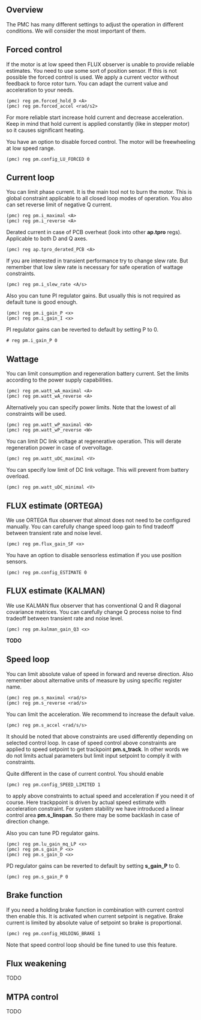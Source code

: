 ## Overview

The PMC has many different settings to adjust the operation in different
conditions. We will consider the most important of them.

## Forced control

If the motor is at low speed then FLUX observer is unable to provide reliable
estimates. You need to use some sort of position sensor. If this is not
possible the forced control is used. We apply a current vector without feedback
to force rotor turn. You can adapt the current value and acceleration to your
needs.

	(pmc) reg pm.forced_hold_D <A>
	(pmc) reg pm.forced_accel <rad/s2>

For more reliable start increase hold current and decrease acceleration. Keep
in mind that hold current is applied constantly (like in stepper motor) so it
causes significant heating.

You have an option to disable forced control. The motor will be freewheeling at
low speed range.

	(pmc) reg pm.config_LU_FORCED 0

## Current loop

You can limit phase current. It is the main tool not to burn the motor. This is
global constraint applicable to all closed loop modes of operation. You also
can set reverse limit of negative Q current.

	(pmc) reg pm.i_maximal <A>
	(pmc) reg pm.i_reverse <A>

Derated current in case of PCB overheat (look into other **ap.tpro** regs).
Applicable to both D and Q axes.

	(pmc) reg ap.tpro_derated_PCB <A>

If you are interested in transient performance try to change slew rate. But
remember that low slew rate is necessary for safe operation of wattage
constraints.

	(pmc) reg pm.i_slew_rate <A/s>

Also you can tune PI regulator gains. But usually this is not required as
default tune is good enough.

	(pmc) reg pm.i_gain_P <x>
	(pmc) reg pm.i_gain_I <x>

PI regulator gains can be reverted to default by setting P to 0.

	# reg pm.i_gain_P 0

## Wattage

You can limit consumption and regeneration battery current. Set the limits
according to the power supply capabilities.

	(pmc) reg pm.watt_wA_maximal <A>
	(pmc) reg pm.watt_wA_reverse <A>

Alternatively you can specify power limits. Note that the lowest of all
constraints will be used.

	(pmc) reg pm.watt_wP_maximal <W>
	(pmc) reg pm.watt_wP_reverse <W>

You can limit DC link voltage at regenerative operation. This will derate
regeneration power in case of overvoltage.

	(pmc) reg pm.watt_uDC_maximal <V>

You can specify low limit of DC link voltage. This will prevent from battery
overload.

	(pmc) reg pm.watt_uDC_minimal <V>

## FLUX estimate (ORTEGA)

We use ORTEGA flux observer that almost does not need to be configured
manually. You can carefully change speed loop gain to find tradeoff between
transient rate and noise level.

	(pmc) reg pm.flux_gain_SF <x>

You have an option to disable sensorless estimation if you use position
sensors.

	(pmc) reg pm.config_ESTIMATE 0

## FLUX estimate (KALMAN)

We use KALMAN flux observer that has conventional Q and R diagonal covariance
matrices. You can carefully change Q process noise to find tradeoff between
transient rate and noise level.

    (pmc) reg pm.kalman_gain_Q3 <x>

**TODO**

## Speed loop

You can limit absolute value of speed in forward and reverse direction. Also
remember about alternative units of measure by using specific register name.

	(pmc) reg pm.s_maximal <rad/s>
	(pmc) reg pm.s_reverse <rad/s>

You can limit the acceleration. We recommend to increase the default value.

	(pmc) reg pm.s_accel <rad/s/s>

It should be noted that above constraints are used differently depending on
selected control loop. In case of speed control above constraints are applied
to speed setpoint to get trackpoint **pm.s_track**. In other words we do not
limits actual parameters but limit input setpoint to comply it with
constraints.

Quite different in the case of current control. You should enable

    (pmc) reg pm.config_SPEED_LIMITED 1

to apply above constraints to actual speed and acceleration if you need it of
course. Here trackppoint is driven by actual speed estimate with acceleration
constraint. For system stability we have introduced a linear control area
**pm.s_linspan**. So there may be some backlash in case of direction change.

Also you can tune PD regulator gains.

    (pmc) reg pm.lu_gain_mq_LP <x>
	(pmc) reg pm.s_gain_P <x>
	(pmc) reg pm.s_gain_D <x>

PD regulator gains can be reverted to default by setting **s_gain_P** to 0.

	(pmc) reg pm.s_gain_P 0

## Brake function

If you need a holding brake function in combination with current control then
enable this. It is activated when current setpoint is negative. Brake current
is limited by absolute value of setpoint so brake is proportional.

	(pmc) reg pm.config_HOLDING_BRAKE 1

Note that speed control loop should be fine tuned to use this feature.

## Flux weakening

TODO

## MTPA control

TODO

